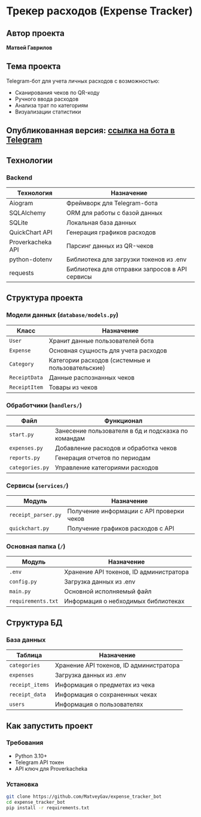 # Трекер расходов (Expense Tracker)

## Автор проекта
**Матвей Гаврилов**

## Тема проекта
Telegram-бот для учета личных расходов с возможностью:
- Сканирования чеков по QR-коду
- Ручного ввода расходов
- Анализа трат по категориям
- Визуализации статистики

## Опубликованная версия: [ссылка на бота в Telegram](https://t.me/tracker_expenses_bot)

## Технологии

### Backend
| Технология | Назначение                                     |
|----|------------------------------------------------|
| Aiogram | Фреймворк для Telegram-бота                    |
| SQLAlchemy | ORM для работы с базой данных                  |
| SQLite | Локальная база данных                          |
| QuickChart API | Генерация графиков расходов                    |
| Proverkacheka API | Парсинг данных из QR-чеков                     |
| python-dotenv| Библиотека для загрузки токенов из .env        |
| requests| Библиотека для отправки запросов в API сервисы |

## Структура проекта

### Модели данных (`database/models.py`)
| Класс | Назначение |
|-------|------------|
| `User` | Хранит данные пользователей бота |
| `Expense` | Основная сущность для учета расходов |
| `Category` | Категории расходов (системные и пользовательские) |
| `ReceiptData` | Данные распознанных чеков |
| `ReceiptItem` | Товары из чеков |

### Обработчики (`handlers/`)
| Файл | Функционал                                          |
|------|-----------------------------------------------------|
| `start.py` | Занесение пользователя в бд и подсказка по командам |
| `expenses.py` | Добавление расходов и обработка чеков               |
| `reports.py` | Генерация отчетов по периодам                       |
| `categories.py` | Управление категориями расходов                     |

### Сервисы (`services/`)
| Модуль | Назначение                                |
|--------|-------------------------------------------|
| `receipt_parser.py` | Получение информации с API проверки чеков |
| `quickchart.py` | Получение графиков расходов с API         |

### Основная папка (`/`)
| Модуль           | Назначение                              |
|------------------|-----------------------------------------|
| `.env`           | Хранение API токенов, ID администратора |
| `config.py`      | Загрузка данных из .env                 |
| `main.py`        | Основной исполняемый файл               |
| `requirements.txt` | Информация о небходимых библиотеках     |

## Структура БД

### База данных
| Таблица         | Назначение                              |
|-----------------|-----------------------------------------|
| `categories`    | Хранение API токенов, ID администратора |
| `expenses`      | Загрузка данных из .env                 |
| `receipt_items` | Информация о предметах из чека          |
| `receipt_data`  | Информация о сохраненных чеках          |
| `users`         | Информация о пользователях              |

## Как запустить проект

### Требования
- Python 3.10+
- Telegram API токен
- API ключ для Proverkacheka

### Установка
```bash
git clone https://github.com/MatveyGav/expense_tracker_bot
cd expense_tracker_bot
pip install -r requirements.txt